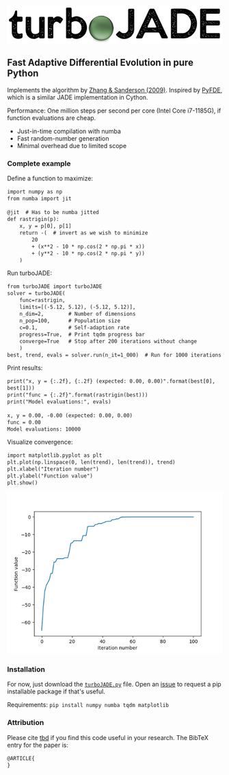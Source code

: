 ![Logo](https://github.com/hippke/turboJADE/blob/main/logo.png?raw=true)
## Fast Adaptive Differential Evolution in pure Python
Implements the algorithm by [Zhang & Sanderson (2009)](https://ieeexplore.ieee.org/document/5208221). Inspired by [PyFDE](https://pythonhosted.org/PyFDE/), which is a similar JADE implementation in Cython.

Performance: One million steps per second per core (Intel Core i7-1185G), if function evaluations are cheap.
- Just-in-time compilation with numba
- Fast random-number generation
- Minimal overhead due to limited scope


### Complete example
Define a function to maximize:
```
import numpy as np
from numba import jit

@jit  # Has to be numba jitted
def rastrigin(p):
    x, y = p[0], p[1]
    return -(  # invert as we wish to minimize
        20
        + (x**2 - 10 * np.cos(2 * np.pi * x))
        + (y**2 - 10 * np.cos(2 * np.pi * y))
    )
```
Run turboJADE:
```
from turboJADE import turboJADE
solver = turboJADE(
    func=rastrigin,
    limits=[(-5.12, 5.12), (-5.12, 5.12)],
    n_dim=2,        # Number of dimensions
    n_pop=100,      # Population size
    c=0.1,          # Self-adaption rate
    progress=True,  # Print tqdm progress bar
    converge=True   # Stop after 200 iterations without change
    )
best, trend, evals = solver.run(n_it=1_000)  # Run for 1000 iterations
```
Print results:
```
print("x, y = {:.2f}, {:.2f} (expected: 0.00, 0.00)".format(best[0], best[1]))
print("func = {:.2f}".format(rastrigin(best)))
print("Model evaluations:", evals)

x, y = 0.00, -0.00 (expected: 0.00, 0.00)
func = 0.00
Model evaluations: 10000
```
Visualize convergence:
```
import matplotlib.pyplot as plt
plt.plot(np.linspace(0, len(trend), len(trend)), trend)
plt.xlabel("Iteration number")
plt.ylabel("Function value")
plt.show()
```
![convergence](https://github.com/hippke/turboJADE/blob/main/converge.png?raw=true)


### Installation
For now, just download the [``turboJADE.py``](https://github.com/hippke/turboJADE/blob/main/turboJADE.py) file. Open an [issue](https://github.com/hippke/turboJADE/issues) to request a pip installable package if that's useful.

Requirements: ``pip install numpy numba tqdm matplotlib``

### Attribution
Please cite [tbd](http) if you find this code useful in your research. The BibTeX entry for the paper is:

```
@ARTICLE{
}
```

